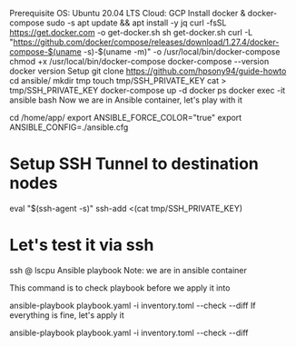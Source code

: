 Prerequisite
OS: Ubuntu 20.04 LTS
Cloud: GCP
Install docker & docker-compose
sudo -s
apt update && apt install -y jq
curl -fsSL https://get.docker.com -o get-docker.sh
sh get-docker.sh
curl -L "https://github.com/docker/compose/releases/download/1.27.4/docker-compose-$(uname -s)-$(uname -m)" -o /usr/local/bin/docker-compose
chmod +x /usr/local/bin/docker-compose
docker-compose --version
docker version
Setup
git clone https://github.com/hpsony94/guide-howto
cd ansible/
mkdir tmp
touch tmp/SSH_PRIVATE_KEY
cat <privatekey> > tmp/SSH_PRIVATE_KEY
docker-compose up -d
docker ps
docker exec -it ansible bash
Now we are in Ansible container, let's play with it

cd /home/app/
export ANSIBLE_FORCE_COLOR="true"
export ANSIBLE_CONFIG=./ansible.cfg
# Setup SSH Tunnel to destination nodes
eval "$(ssh-agent -s)"
ssh-add <(cat tmp/SSH_PRIVATE_KEY)
# Let's test it via ssh
ssh <your-name>@<ip> lscpu
Ansible playbook
Note: we are in ansible container

This command is to check playbook before we apply it into

ansible-playbook playbook.yaml -i inventory.toml --check --diff
If everything is fine, let's apply it

ansible-playbook playbook.yaml -i inventory.toml --check --diff
